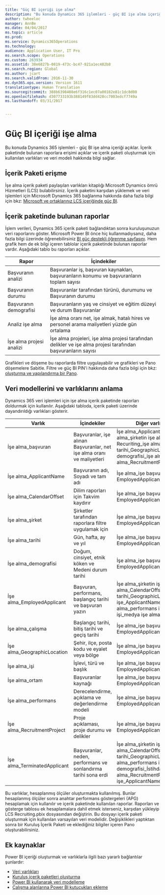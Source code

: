 ```yaml
---
title: "Güç BI içeriği işe alma"
description: "Bu konuda Dynamics 365 işlemleri - güç BI işe alma içeriği açıklar. İçerik paketinde bulunan raporlara erişimi açıklar ve içerik paketi oluşturmak için kullanılan varlıkları ve veri modeli hakkında bilgi sağlar."
author: twheeloc
manager: AnnBe
ms.date: 04/04/2017
ms.topic: article
ms.prod: 
ms.service: Dynamics365Operations
ms.technology: 
audience: Application User, IT Pro
ms.search.scope: Operations
ms.custom: 263934
ms.assetid: 38e6827b-0819-473c-bc47-821a1ec482b8
ms.search.region: Global
ms.author: jcart
ms.search.validFrom: 2016-11-30
ms.dyn365.ops.version: Version 1611
translationtype: Human Translation
ms.sourcegitcommit: 388b6398488e6f316c1ec07a00182e81c1dc8d08
ms.openlocfilehash: d307733193b388149f83dd420cc7003edcf7749a
ms.lasthandoff: 03/31/2017


---
```


# <a name="recruiting-power-bi-content"></a>Güç BI içeriği işe alma

Bu konuda Dynamics 365 işlemleri - güç BI işe alma içeriği açıklar. İçerik paketinde bulunan raporlara erişimi açıklar ve içerik paketi oluşturmak için kullanılan varlıkları ve veri modeli hakkında bilgi sağlar.

<a name="accessing-the-content-pack"></a>İçerik Paketi erişme
--------------------------

İşe alma içerik paketi paylaşılan varlıkları kitaplığı Microsoft Dynamics ömrü Hizmetleri (LCS) bulabilirsiniz. İçerik paketini karşıdan yüklemek ve veri işlemleri için Microsoft Dynamics 365 bağlanma hakkında daha fazla bilgi için bkz: [Microsoft ve ortaklarınız LCS içeriğinde güç BI](power-bi-content-microsoft-partners.md).

## <a name="reports-that-are-included-in-the-content-pack"></a>İçerik paketinde bulunan raporlar
İşlem verileri, Dynamics 365 içerik paketi bağlandıktan sonra kuruluşunuzun veri raporlarını göster. Microsoft Power BI önce hiç kullanmadıysanız, daha fazla bilgi üzerinde öğrenebilirsiniz [BI güç destekli öğrenme sayfasını](https://powerbi.microsoft.com/en-us/guided-learning/?WT.mc_id=PBIService_GetData). Hem grafik hem de ek bilgi içeren tablolar içerik paketinde bulunan raporlar vardır. Aşağıdaki tablo bu raporları açıklar.

| Rapor                       | İçindekiler                                                                                               |
|------------------------------|--------------------------------------------------------------------------------------------------------|
| Başvuranın analizi           | Başvuranlar iş, başvuran kaynakları, başvuranların konumu ve başvuranların toplam sayısı           |
| Başvuranın durumu             | Başvuranlar tarafından türünü, durumunu ve Başvuranın durumu                                                    |
| Başvuranın demografisi       | Başvuranların yaş ve cinsiyet ve eğitim düzeyi ve durum Başvuranlar                             |
| Analiz işe alma          | İşe alma oranı net, işe almak, hatalı hires ve personel arama maliyetleri yüzde gün ortalama                    |
| İşe alma projesi analizi | İşe alma projeleri, işe alma projesi tarafından delikler ve işe alma projesi tarafından başvuranların sayısı |

Grafikleri ve döşeme bu raporlarda filtre uygulayabilir ve grafikleri ve Pano döşemelere Sabitle. Filtre ve güç BI PIN'i hakkında daha fazla bilgi için bkz: [oluşturma ve yapılandırma bir Pano](https://powerbi.microsoft.com/en-us/guided-learning/powerbi-learning-4-2-create-configure-dashboards).

## <a name="understanding-the-data-model-and-entities"></a>Veri modellerini ve varlıklarını anlama
Dynamics 365 veri işlemleri için işe alma içerik paketinde raporları doldurmak için kullanılır. Aşağıdaki tabloda, içerik paketi üzerinde dayandırıldığı varlıkları gösterir.

| Varlık                          | İçindekiler                                                         | Diğer varlıklarla ilişkiler                                                                                                                                                                                                                 |
|---------------------------------|------------------------------------------------------------------|---------------------------------------------------------------------------------------------------------------------------------------------------------------------------------------------------------------------------------------------------|
| İşe alma\_başvuran           | Başvuranlar, işe alınan Başvuranlar, net işe alma oranı ve maliyetleri          | İşe alma\_ApplicantName işe alma\_şirketin işe alma\_CalendarOffset Recuriting\_işe alma tarihi\_GeographicLocation işe\_işe alma demografisi\_işe alma işi\_medya işe alma\_RecruitmentProject                                |
| İşe alma\_ApplicantName       | Başvuranın adı, Soyadı ve tam adı                   | İşe alma\_işe başvuran\_işe EmployedApplicant\_TerminatedApplicant                                                                                                                                                               |
| İşe alma\_CalendarOffset      | Dilim raporları için Takvim kaydırır                                | İşe alma\_işe başvuran\_işe EmployedApplicant\_TerminatedApplicant                                                                                                                                                               |
| İşe alma\_şirket             | Şirketler tarafından raporlara filtre uygulamak için                                   | İşe alma\_işe başvuran\_işe EmployedApplicant\_TerminatedApplicant                                                                                                                                                               |
| İşe alma\_tarihi                | Gün, hafta, ay ve yıl                                   | İşe alma\_işe başvuran\_işe EmployedApplicant\_TerminatedApplicant                                                                                                                                                               |
| İşe alma\_demografisi        | Doğum, cinsiyet, etnik köken ve Medeni durum tarihi         | İşe alma\_işe başvuran\_işe EmployedApplicant\_TerminatedApplicant                                                                                                                                                               |
| İşe alma\_EmployedApplicant   | Başvuran, performans, başlangıç tarihi ve başvuran yazın           | İşe alma\_şirketin işe alma\_CalendarOffset işe alma\_işe alma tarihi\_GeographicLocation işe\_ApplicantName işe\_İstihdam işe alma\_performans işe alma\_işe alma işi\_medya işe alma\_RecruitmentProject          |
| İşe alma\_çalışma          | Başlangıç tarihi, bitiş tarihi ve geçiş tarihi                        | İşe alma\_işe başvuran\_işe EmployedApplicant\_TerminatedApplicant                                                                                                                                                               |
| İşe alma\_GeographicLocation  | Şehir, ilçe, posta kodu ve eyalet veya bölge                 | İşe alma\_işe başvuran\_işe EmployedApplicant\_TerminatedApplicant                                                                                                                                                               |
| İşe alma\_işi                 | İşlevi, türü ve başlık                                        | İşe alma\_işe başvuran\_işe EmployedApplicant\_TerminatedApplicant                                                                                                                                                               |
| İşe alma\_ortam               | Başvuranlar kaynağı                                             | İşe alma\_işe başvuran\_işe EmployedApplicant\_TerminatedApplicant                                                                                                                                                               |
| İşe alma\_performans         | Derecelendirme, açıklama ve değerlendirme modeli                            | İşe alma\_işe başvuran\_işe EmployedApplicant\_TerminatedApplicant                                                                                                                                                               |
| İşe alma\_RecruitmentProject  | Proje açıklaması, proje durumu ve delikler                | İşe alma\_işe başvuran\_işe EmployedApplicant\_TerminatedApplicant                                                                                                                                                               |
| İşe alma\_TerminatedApplicant | Başvuranlar, neden, performans ve sonlandırma tarihi sona erdi | İşe alma\_şirketin işe alma\_CalendarOffset işe alma\_işe alma tarihi\_GeographicLocation işe alma\_performans işe alma\_işe alma demografisi\_İstihdam işe alma\_ortam işe alma\_RecruitmentProject işe\_ApplicantName |

Bu varlıklar, hesaplanmış ölçüler oluşturmakta kullanılmış. Bunlar hesaplanmış ölçüler sonra anahtar performans göstergeleri (APG) hesaplamak için kullanılır ve içerik paketinde kullanılan raporlar. Raporları ve gösterge tablosu ek hesaplamalara dahil etmek isterseniz, karşıdan yükleyip LCS Recruiting.pbix dosyasından değiştirin. Bu dosyayı içerik paketi oluşturmak için kullanılan varsayılan veri modelidir. Değişiklikleri yaptıktan sonra bir Kuruluş İçerik Paketi ve eklediğiniz bilgiler içeren Pano oluşturabilirsiniz.

## <a name="additional-resources"></a>Ek kaynaklar
Power BI içeriği oluşturmak ve varlıklarla ilgili bazı yararlı bağlantılar şunlardır:

-   [Veri varlıkları](https://blogs.msdn.microsoft.com/dynamicsaxbi/2016/06/09/power-bi-integration-with-entity-store-in-dynamics-ax-7-may-update/)
-   [Kuruluş içerik paketleri oluşturma](https://powerbi.microsoft.com/en-us/documentation/powerbi-service-organizational-content-packs-introduction/)
-   [Power BI kullanarak veri modelleme](https://powerbi.microsoft.com/en-us/guided-learning/powerbi-learning-2-1-intro-modeling-data)
-   [Çalışma alanlarına Power BI kutucukları ekleme](https://blogs.msdn.microsoft.com/dynamicsaxbi/2016/07/06/pinning-power-bi-reports-to-dynamics-ax-client/)



